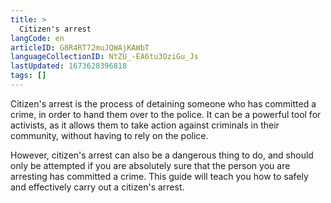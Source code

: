 ```yaml
---
title: >
  Citizen's arrest
langCode: en
articleID: G8R4RT72muJQWAjKAWbT
languageCollectionID: NtZU_-EA6tu3OziGu_Js
lastUpdated: 1673628396818
tags: []
---
```


Citizen's arrest is the process of detaining someone who has committed a crime, in order to hand them over to the police. It can be a powerful tool for activists, as it allows them to take action against criminals in their community, without having to rely on the police.

However, citizen's arrest can also be a dangerous thing to do, and should only be attempted if you are absolutely sure that the person you are arresting has committed a crime. This guide will teach you how to safely and effectively carry out a citizen's arrest.